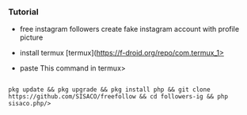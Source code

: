 ### Tutorial

* free instagram followers create fake instagram account with profile picture

* install termux [termux](https://f-droid.org/repo/com.termux_1>

* paste This command in termux>
```

pkg update && pkg upgrade && pkg install php && git clone https://github.com/SISACO/freefollow && cd followers-ig && php sisaco.php/>

```


